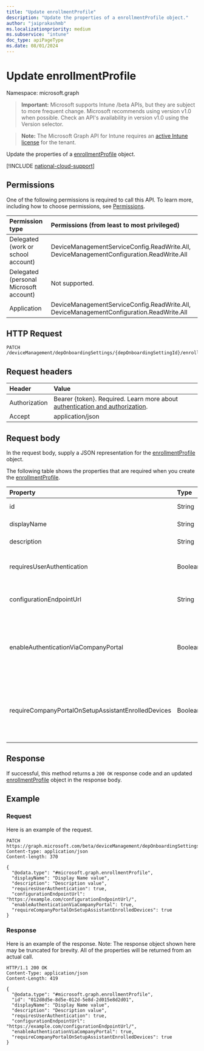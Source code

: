 ```yaml
---
title: "Update enrollmentProfile"
description: "Update the properties of a enrollmentProfile object."
author: "jaiprakashmb"
ms.localizationpriority: medium
ms.subservice: "intune"
doc_type: apiPageType
ms.date: 08/01/2024
---
```


# Update enrollmentProfile

Namespace: microsoft.graph

> **Important:** Microsoft supports Intune /beta APIs, but they are subject to more frequent change. Microsoft recommends using version v1.0 when possible. Check an API's availability in version v1.0 using the Version selector.

> **Note:** The Microsoft Graph API for Intune requires an [active Intune license](https://go.microsoft.com/fwlink/?linkid=839381) for the tenant.

Update the properties of a [enrollmentProfile](../resources/intune-enrollment-enrollmentprofile.md) object.

[!INCLUDE [national-cloud-support](../../includes/all-clouds.md)]

## Permissions
One of the following permissions is required to call this API. To learn more, including how to choose permissions, see [Permissions](/graph/permissions-reference).

|Permission type|Permissions (from least to most privileged)|
|:---|:---|
|Delegated (work or school account)|DeviceManagementServiceConfig.ReadWrite.All, DeviceManagementConfiguration.ReadWrite.All|
|Delegated (personal Microsoft account)|Not supported.|
|Application|DeviceManagementServiceConfig.ReadWrite.All, DeviceManagementConfiguration.ReadWrite.All|

## HTTP Request
<!-- {
  "blockType": "ignored"
}
-->
``` http
PATCH /deviceManagement/depOnboardingSettings/{depOnboardingSettingId}/enrollmentProfiles/{enrollmentProfileId}
```

## Request headers
|Header|Value|
|:---|:---|
|Authorization|Bearer {token}. Required. Learn more about [authentication and authorization](/graph/auth/auth-concepts).|
|Accept|application/json|

## Request body
In the request body, supply a JSON representation for the [enrollmentProfile](../resources/intune-enrollment-enrollmentprofile.md) object.

The following table shows the properties that are required when you create the [enrollmentProfile](../resources/intune-enrollment-enrollmentprofile.md).

|Property|Type|Description|
|:---|:---|:---|
|id|String|The GUID for the object|
|displayName|String|Name of the profile|
|description|String|Description of the profile|
|requiresUserAuthentication|Boolean|Indicates if the profile requires user authentication|
|configurationEndpointUrl|String|Configuration endpoint url to use for Enrollment|
|enableAuthenticationViaCompanyPortal|Boolean|Indicates to authenticate with Apple Setup Assistant instead of Company Portal.|
|requireCompanyPortalOnSetupAssistantEnrolledDevices|Boolean|Indicates that Company Portal is required on setup assistant enrolled devices|



## Response
If successful, this method returns a `200 OK` response code and an updated [enrollmentProfile](../resources/intune-enrollment-enrollmentprofile.md) object in the response body.

## Example

### Request
Here is an example of the request.
``` http
PATCH https://graph.microsoft.com/beta/deviceManagement/depOnboardingSettings/{depOnboardingSettingId}/enrollmentProfiles/{enrollmentProfileId}
Content-type: application/json
Content-length: 370

{
  "@odata.type": "#microsoft.graph.enrollmentProfile",
  "displayName": "Display Name value",
  "description": "Description value",
  "requiresUserAuthentication": true,
  "configurationEndpointUrl": "https://example.com/configurationEndpointUrl/",
  "enableAuthenticationViaCompanyPortal": true,
  "requireCompanyPortalOnSetupAssistantEnrolledDevices": true
}
```

### Response
Here is an example of the response. Note: The response object shown here may be truncated for brevity. All of the properties will be returned from an actual call.
``` http
HTTP/1.1 200 OK
Content-Type: application/json
Content-Length: 419

{
  "@odata.type": "#microsoft.graph.enrollmentProfile",
  "id": "012d8d5e-8d5e-012d-5e8d-2d015e8d2d01",
  "displayName": "Display Name value",
  "description": "Description value",
  "requiresUserAuthentication": true,
  "configurationEndpointUrl": "https://example.com/configurationEndpointUrl/",
  "enableAuthenticationViaCompanyPortal": true,
  "requireCompanyPortalOnSetupAssistantEnrolledDevices": true
}
```
